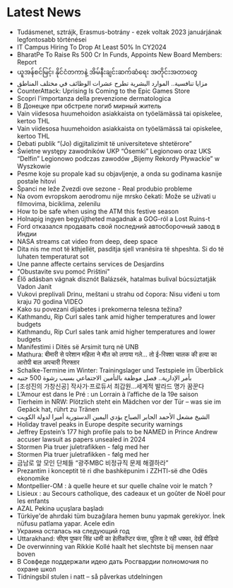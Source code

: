 # Latest News
-  Tudásmenet, sztrájk, Erasmus-botrány - ezek voltak 2023 januárjának legfontosabb történései
-  IT Campus Hiring To Drop At Least 50% In CY2024
-  BharatPe To Raise Rs 500 Cr In Funds, Appoints New Board Members: Report
-  ယူအန်စင်မြင့်၊ နိုင်ငံတကာနဲ့ အိမ်နီးချင်းဆက်ဆံရေး အတိုင်းအတာတွေ
-  مزايا تنافسية.. الموارد البشرية تطرح عشرات الوظائف في مختلف المناطق
-  CounterAttack: Uprising Is Coming to the Epic Games Store
-  Scopri l'importanza della prevenzione dermatologica
-  В Донецке при обстреле погиб мирный житель
-  Vain viidesosa huumehoidon asiakkaista on työelämässä tai opiskelee, kertoo THL
-  Vain viidesosa huumehoidon asiakkaista on työelämässä tai opiskelee, kertoo THL
-  Debati publik “(Jo) digjitalizimit të universiteteve shtetërore”
-  Świetne występy zawodników UKP “Ósemki” Legionowo oraz UKS “Delfin” Legionowo podczas zawodów „Bijemy Rekordy Pływackie” w Wyszkowie
-  Pesme koje su propale kad su objavljenje, a onda su godinama kasnije postale hitovi
-  Španci ne leže Zvezdi ove sezone - Real produbio probleme
-  Na ovom evropskom aerodromu nije mrsko čekati: Može se uživati u filmovima, biciklima, zelenilu
-  How to be safe when using the ATM this festive season
-  Holnapig ingyen begyűjtheted magadnak a GOG-ról a Lost Ruins-t
-  Ford отказался продавать свой последний автосборочный завод в Индии
-  NASA streams cat video from deep, deep space
-  Dita nis me mot të kthjellët, pasditja sjell vranësira të shpeshta. Si do të luhaten temperaturat sot
-  Une panne affecte certains services de Desjardins
-  "Obustavite svu pomoć Prištini"
-  Élő adásban vágnak disznót Balázsék, hatalmas bulival búcsúztatják Vadon Janit
-  Vukovi preplivali Drinu, meštani u strahu od čopora: Nisu viđeni u tom kraju 70 godina VIDEO
-  Kako su povezani dijabetes i prekomerna telesna težina?
-  Kathmandu, Rip Curl sales tank amid higher temperatures and lower budgets
-  Kathmandu, Rip Curl sales tank amid higher temperatures and lower budgets
-  Manifestimi i Ditës së Arsimit turq në UNB
-  Mathura: बीमारी से परेशान महिला ने मौत को लगाया गले... तो ई-रिक्शा चालक की हत्या का आरोपी बाल अपचारी गिरफ्तार
-  Schalke-Termine im Winter: Trainingslager und Testspiele im Überblick
-  بأمر الإدارية.. فصل موظفة بالتأمين الاجتماعي بسبب رشوة 500 جنيه
-  [조성진의 가창신공] 작사가‧프로듀서 최갑원…세계적 발라드 명가 꿈꾼다
-  L’Amour est dans le Pré : un Lorrain à l’affiche de la 19e saison
-  Tierheim in NRW: Plötzlich steht ein Mädchen vor der Tür – was sie im Gepäck hat, rührt zu Tränen
-  الشيخ مشعل الأحمد الجابر الصباح يؤدي اليمين الدستورية أميرا لدولة الكويت
-  Holiday travel peaks in Europe despite security warnings
-  Jeffrey Epstein’s 177 high profile pals to be NAMED in Prince Andrew accuser lawsuit as papers unsealed in 2024
-  Stormen Pia truer juletrafikken - følg med her
-  Stormen Pia truer juletrafikken - følg med her
-  금남로 앞 모인 단체들 “광주MBC 비정규직 문제 해결하라”
-  Prezantim i konceptit të ri dhe bashkëpunim i ZZHTI-së dhe Odës ekonomike
-  Montpellier-OM : à quelle heure et sur quelle chaîne voir le match ?
-  Lisieux : au Secours catholique, des cadeaux et un goûter de Noël pour les enfants
-  AZAL Pekinə uçuşlara başladı
-  Türkiye'de ahırdaki tüm buzağılara hemen bunu yapmak gerekiyor. İnek nüfusu patlama yapar. Acele edin
-  Украина осталась на следующий год
-  Uttarakhand: सीएम पुष्कर सिंह धामी का हेलीकॉप्टर फंसा, पुलिस दे रही धक्का, देखें वीडियो
-  De overwinning van Rikkie Kollé haalt het slechtste bij mensen naar boven
-  В Совфеде поддержали идею дать Росгвардии полномочия по охране школ
-  Tidningsbil stulen i natt – så påverkas utdelningen
